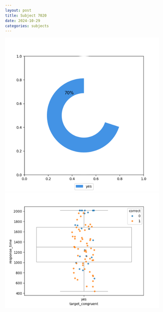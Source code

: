 ```yaml
---
layout: post
title: Subject 7020
date: 2024-10-29
categories: subjects
---
```


![](data/7020/run-18/7020_accuracy_target_congruence.png)
![](data/7020/run-18/7020_rt_congruence.png)
